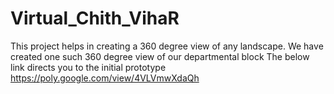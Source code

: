 # Virtual_Chith_VihaR
This project helps in creating a 360 degree view of any landscape.
We have created one such 360 degree view of our departmental block
The below link directs you to the initial prototype
https://poly.google.com/view/4VLVmwXdaQh
